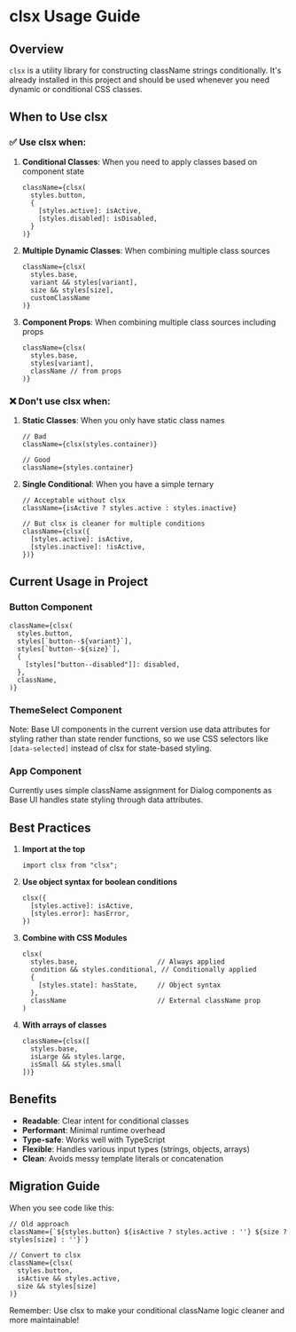 # clsx Usage Guide

## Overview

`clsx` is a utility library for constructing className strings conditionally. It's already installed in this project and should be used whenever you need dynamic or conditional CSS classes.

## When to Use clsx

### ✅ Use clsx when:

1. **Conditional Classes**: When you need to apply classes based on component state
   ```tsx
   className={clsx(
     styles.button,
     {
       [styles.active]: isActive,
       [styles.disabled]: isDisabled,
     }
   )}
   ```

2. **Multiple Dynamic Classes**: When combining multiple class sources
   ```tsx
   className={clsx(
     styles.base,
     variant && styles[variant],
     size && styles[size],
     customClassName
   )}
   ```

3. **Component Props**: When combining multiple class sources including props
   ```tsx
   className={clsx(
     styles.base,
     styles[variant],
     className // from props
   )}
   ```

### ❌ Don't use clsx when:

1. **Static Classes**: When you only have static class names
   ```tsx
   // Bad
   className={clsx(styles.container)}
   
   // Good
   className={styles.container}
   ```

2. **Single Conditional**: When you have a simple ternary
   ```tsx
   // Acceptable without clsx
   className={isActive ? styles.active : styles.inactive}
   
   // But clsx is cleaner for multiple conditions
   className={clsx({
     [styles.active]: isActive,
     [styles.inactive]: !isActive,
   })}
   ```

## Current Usage in Project

### Button Component
```tsx
className={clsx(
  styles.button,
  styles[`button--${variant}`],
  styles[`button--${size}`],
  {
    [styles["button--disabled"]]: disabled,
  },
  className,
)}
```

### ThemeSelect Component
Note: Base UI components in the current version use data attributes for styling rather than state render functions, so we use CSS selectors like `[data-selected]` instead of clsx for state-based styling.

### App Component
Currently uses simple className assignment for Dialog components as Base UI handles state styling through data attributes.

## Best Practices

1. **Import at the top**
   ```tsx
   import clsx from "clsx";
   ```

2. **Use object syntax for boolean conditions**
   ```tsx
   clsx({
     [styles.active]: isActive,
     [styles.error]: hasError,
   })
   ```

3. **Combine with CSS Modules**
   ```tsx
   clsx(
     styles.base,                    // Always applied
     condition && styles.conditional, // Conditionally applied
     {
       [styles.state]: hasState,     // Object syntax
     },
     className                       // External className prop
   )
   ```

4. **With arrays of classes**
   ```tsx
   className={clsx([
     styles.base,
     isLarge && styles.large,
     isSmall && styles.small
   ])}
   ```

## Benefits

- **Readable**: Clear intent for conditional classes
- **Performant**: Minimal runtime overhead
- **Type-safe**: Works well with TypeScript
- **Flexible**: Handles various input types (strings, objects, arrays)
- **Clean**: Avoids messy template literals or concatenation

## Migration Guide

When you see code like this:
```tsx
// Old approach
className={`${styles.button} ${isActive ? styles.active : ''} ${size ? styles[size] : ''}`}

// Convert to clsx
className={clsx(
  styles.button,
  isActive && styles.active,
  size && styles[size]
)}
```

Remember: Use clsx to make your conditional className logic cleaner and more maintainable!